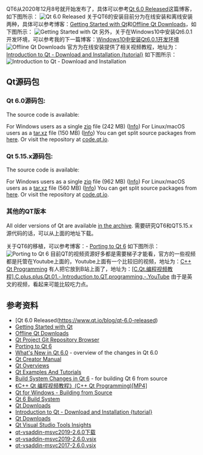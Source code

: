 QT6从2020年12月8号就开始发布了，具体可以参考[Qt 6.0 Released](https://www.qt.io/blog/qt-6.0-released)这篇博客，如下图所示：
![Qt 6.0 Released](https://img-blog.csdnimg.cn/20210110000753795.png?x-oss-process=image/watermark,type_ZmFuZ3poZW5naGVpdGk,shadow_10,text_aHR0cHM6Ly9ibG9nLmNzZG4ubmV0L2NjZjE5ODgxMDMw,size_16,color_FFFFFF,t_70)
关于QT6的安装目前分为在线安装和离线安装两种，具体可以参考博客：[Getting Started with Qt](https://doc.qt.io/qt-5/gettingstarted.html)和[Offline Qt Downloads](https://www.qt.io/offline-installers)，如下图所示：
![Getting Started with Qt](https://img-blog.csdnimg.cn/20210110001136847.png?x-oss-process=image/watermark,type_ZmFuZ3poZW5naGVpdGk,shadow_10,text_aHR0cHM6Ly9ibG9nLmNzZG4ubmV0L2NjZjE5ODgxMDMw,size_16,color_FFFFFF,t_70)
另外，关于在Windows10中安装Qt6.0.1开发环境，可以参考我的下一篇博客：[Windows10中安装Qt6.0.1开发环境](https://ccf19881030.blog.csdn.net/article/details/112426804)
![Offline Qt Downloads](https://img-blog.csdnimg.cn/20210110001207162.png?x-oss-process=image/watermark,type_ZmFuZ3poZW5naGVpdGk,shadow_10,text_aHR0cHM6Ly9ibG9nLmNzZG4ubmV0L2NjZjE5ODgxMDMw,size_16,color_FFFFFF,t_70)
官方为在线安装提供了相关视频教程，地址为：[Introduction to Qt - Download and Installation {tutorial}](https://resources.qt.io/development-topic-getting-started-with-qt/introduction-to-qt-installing-qt-creator)
如下图所示：
![Introduction to Qt - Download and Installation](https://img-blog.csdnimg.cn/20210110011946967.png?x-oss-process=image/watermark,type_ZmFuZ3poZW5naGVpdGk,shadow_10,text_aHR0cHM6Ly9ibG9nLmNzZG4ubmV0L2NjZjE5ODgxMDMw,size_16,color_FFFFFF,t_70)


## Qt源码包
### Qt 6.0源码包:
The source code is available:

For Windows users as a single [zip](http://download.qt.io/official_releases/qt/6.0/6.0.0/single/qt-everywhere-src-6.0.0.zip) file (242 MB) ([Info](http://download.qt.io/official_releases/qt/6.0/6.0.0/single/qt-everywhere-src-6.0.0.zip.mirrorlist))
For Linux/macOS users as a [tar.xz](http://download.qt.io/official_releases/qt/6.0/6.0.0/single/qt-everywhere-src-6.0.0.tar.xz) file (150 MB) ([Info](http://download.qt.io/official_releases/qt/6.0/6.0.0/single/qt-everywhere-src-6.0.0.tar.xz.mirrorlist))
You can get split source packages from [here](http://download.qt.io/official_releases/qt/6.0/6.0.0/submodules/). Or visit the repository at [code.qt.io](http://code.qt.io/cgit/qt/).

### Qt 5.15.x源码包:
The source code is available:

For Windows users as a single [zip](http://download.qt.io/official_releases/qt/5.15/5.15.2/single/qt-everywhere-src-5.15.2.zip) file (962 MB) ([Info](http://download.qt.io/official_releases/qt/5.15/5.15.2/single/qt-everywhere-src-5.15.2.zip.mirrorlist))
For Linux/macOS users as a [tar.xz](http://download.qt.io/official_releases/qt/5.15/5.15.2/single/qt-everywhere-src-5.15.2.tar.xz) file (560 MB) ([Info](http://download.qt.io/official_releases/qt/5.15/5.15.2/single/qt-everywhere-src-5.15.2.tar.xz.mirrorlist))
You can get split source packages from [here](http://download.qt.io/official_releases/qt/5.15/5.15.2/submodules/). Or visit the repository at [code.qt.io](http://code.qt.io/cgit/qt/).

### 其他的QT版本
All older versions of Qt are available [in the archive](http://download.qt.io/archive/qt/).
需要研究QT6和QT5.15.x源代码的话，可以从上面的地址下载。

关于QT6的移植，可以参考博客：- [Porting to Qt 6](https://doc.qt.io/qt-6/portingguide.html)
如下图所示：
![Porting to Qt 6](https://img-blog.csdnimg.cn/20210110002351893.png?x-oss-process=image/watermark,type_ZmFuZ3poZW5naGVpdGk,shadow_10,text_aHR0cHM6Ly9ibG9nLmNzZG4ubmV0L2NjZjE5ODgxMDMw,size_16,color_FFFFFF,t_70)
目前QT的视频资源好多都是需要梯子才能看，官方的一些视频都是托管在Youtube上面的，Youtube上面有一个比较旧的视频，地址为：[C++ Qt Programming](https://www.youtube.com/playlist?list=PL2D1942A4688E9D63)
有人把它放到B站上面了，地址为：[[C.Qt.编程视频教程].C.plus.plus.Qt.01.-.Introduction.to.QT.programming.-.YouTube](https://www.bilibili.com/video/av53006303/)
由于是英文的视频，看起来可能比较吃力点。

## 参考资料
- [Qt 6.0 Released(https://www.qt.io/blog/qt-6.0-released)
- [Getting Started with Qt](https://doc.qt.io/qt-5/gettingstarted.html)
- [Offline Qt Downloads](https://www.qt.io/offline-installers)
- [Qt Project Git Repository Browser](https://code.qt.io/cgit/qt/)
- [Porting to Qt 6](https://doc.qt.io/qt-6/portingguide.html)
- [What's New in Qt 6.0](https://doc.qt.io/qt-6/whatsnew60.html) - overview of the changes in Qt 6.0
- [Qt Creator Manual](http://doc.qt.io/qtcreator/index.html)
- [Qt Overviews](https://doc.qt.io/qt-6/overviews-main.html)
- [Qt Examples And Tutorials](https://doc.qt.io/qt-6/qtexamplesandtutorials.html)
- [Build System Changes in Qt 6](https://doc.qt.io/qt-6/qt6-buildsystem.html) - for building Qt 6 from source
- [《C++ Qt 编程视频教程》(C++ Qt Programming)[MP4]](https://blog.csdn.net/xiaofeixiall/article/details/82117909)
- [Qt for Windows - Building from Source](https://doc.qt.io/qt-5/windows-building.html)
- [Qt 6 Build System](https://www.qt.io/blog/qt-6-build-system)
- [Qt Downloads](http://download.qt.io/)
- [Introduction to Qt - Download and Installation {tutorial}](https://resources.qt.io/development-topic-getting-started-with-qt/introduction-to-qt-installing-qt-creator)
- [Qt Downloads](http://download.qt.io/official_releases/qt/)
- [Qt Visual Studio Tools Insights](https://resources.qt.io/development-topic-getting-started-with-qt/qt-visual-studio-tools-insights)
- [qt-vsaddin-msvc2019-2.6.0下载](https://download.qt.io/official_releases/vsaddin/2.6.0/)
- [qt-vsaddin-msvc2019-2.6.0.vsix](https://download.qt.io/official_releases/vsaddin/2.6.0/qt-vsaddin-msvc2019-2.6.0.vsix)
- [qt-vsaddin-msvc2017-2.6.0.vsix](https://download.qt.io/official_releases/vsaddin/2.6.0/qt-vsaddin-msvc2017-2.6.0.vsix)
